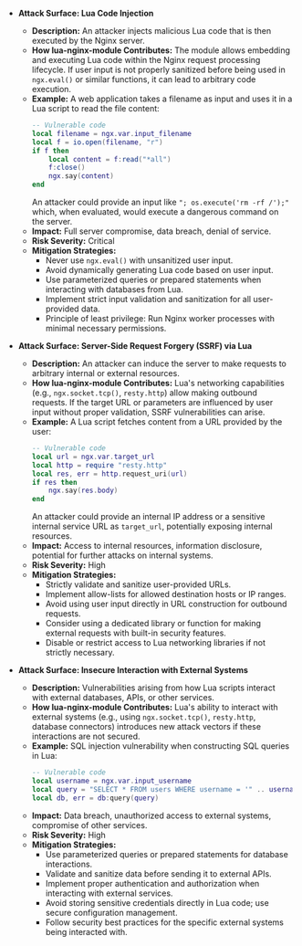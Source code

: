 * **Attack Surface: Lua Code Injection**
    * **Description:** An attacker injects malicious Lua code that is then executed by the Nginx server.
    * **How lua-nginx-module Contributes:** The module allows embedding and executing Lua code within the Nginx request processing lifecycle. If user input is not properly sanitized before being used in `ngx.eval()` or similar functions, it can lead to arbitrary code execution.
    * **Example:** A web application takes a filename as input and uses it in a Lua script to read the file content:
        ```lua
        -- Vulnerable code
        local filename = ngx.var.input_filename
        local f = io.open(filename, "r")
        if f then
            local content = f:read("*all")
            f:close()
            ngx.say(content)
        end
        ```
        An attacker could provide an input like `"; os.execute('rm -rf /');"` which, when evaluated, would execute a dangerous command on the server.
    * **Impact:** Full server compromise, data breach, denial of service.
    * **Risk Severity:** Critical
    * **Mitigation Strategies:**
        * Never use `ngx.eval()` with unsanitized user input.
        * Avoid dynamically generating Lua code based on user input.
        * Use parameterized queries or prepared statements when interacting with databases from Lua.
        * Implement strict input validation and sanitization for all user-provided data.
        * Principle of least privilege: Run Nginx worker processes with minimal necessary permissions.

* **Attack Surface: Server-Side Request Forgery (SSRF) via Lua**
    * **Description:** An attacker can induce the server to make requests to arbitrary internal or external resources.
    * **How lua-nginx-module Contributes:** Lua's networking capabilities (e.g., `ngx.socket.tcp()`, `resty.http`) allow making outbound requests. If the target URL or parameters are influenced by user input without proper validation, SSRF vulnerabilities can arise.
    * **Example:** A Lua script fetches content from a URL provided by the user:
        ```lua
        -- Vulnerable code
        local url = ngx.var.target_url
        local http = require "resty.http"
        local res, err = http.request_uri(url)
        if res then
            ngx.say(res.body)
        end
        ```
        An attacker could provide an internal IP address or a sensitive internal service URL as `target_url`, potentially exposing internal resources.
    * **Impact:** Access to internal resources, information disclosure, potential for further attacks on internal systems.
    * **Risk Severity:** High
    * **Mitigation Strategies:**
        * Strictly validate and sanitize user-provided URLs.
        * Implement allow-lists for allowed destination hosts or IP ranges.
        * Avoid using user input directly in URL construction for outbound requests.
        * Consider using a dedicated library or function for making external requests with built-in security features.
        * Disable or restrict access to Lua networking libraries if not strictly necessary.

* **Attack Surface: Insecure Interaction with External Systems**
    * **Description:** Vulnerabilities arising from how Lua scripts interact with external databases, APIs, or other services.
    * **How lua-nginx-module Contributes:** Lua's ability to interact with external systems (e.g., using `ngx.socket.tcp()`, `resty.http`, database connectors) introduces new attack vectors if these interactions are not secured.
    * **Example:** SQL injection vulnerability when constructing SQL queries in Lua:
        ```lua
        -- Vulnerable code
        local username = ngx.var.input_username
        local query = "SELECT * FROM users WHERE username = '" .. username .. "'"
        local db, err = db:query(query)
        ```
    * **Impact:** Data breach, unauthorized access to external systems, compromise of other services.
    * **Risk Severity:** High
    * **Mitigation Strategies:**
        * Use parameterized queries or prepared statements for database interactions.
        * Validate and sanitize data before sending it to external APIs.
        * Implement proper authentication and authorization when interacting with external services.
        * Avoid storing sensitive credentials directly in Lua code; use secure configuration management.
        * Follow security best practices for the specific external systems being interacted with.